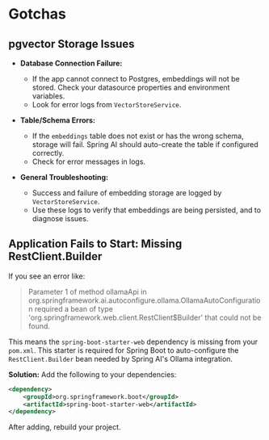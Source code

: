 # Gotchas

## pgvector Storage Issues

- **Database Connection Failure:**
  - If the app cannot connect to Postgres, embeddings will not be stored. Check your datasource properties and environment variables.
  - Look for error logs from `VectorStoreService`.

- **Table/Schema Errors:**
  - If the `embeddings` table does not exist or has the wrong schema, storage will fail. Spring AI should auto-create the table if configured correctly.
  - Check for error messages in logs.

- **General Troubleshooting:**
  - Success and failure of embedding storage are logged by `VectorStoreService`.
  - Use these logs to verify that embeddings are being persisted, and to diagnose issues.


## Application Fails to Start: Missing RestClient.Builder

If you see an error like:

> Parameter 1 of method ollamaApi in org.springframework.ai.autoconfigure.ollama.OllamaAutoConfiguration required a bean of type 'org.springframework.web.client.RestClient$Builder' that could not be found.

This means the `spring-boot-starter-web` dependency is missing from your `pom.xml`. This starter is required for Spring Boot to auto-configure the `RestClient.Builder` bean needed by Spring AI's Ollama integration.

**Solution:**
Add the following to your dependencies:

```xml
<dependency>
    <groupId>org.springframework.boot</groupId>
    <artifactId>spring-boot-starter-web</artifactId>
</dependency>
```

After adding, rebuild your project.
